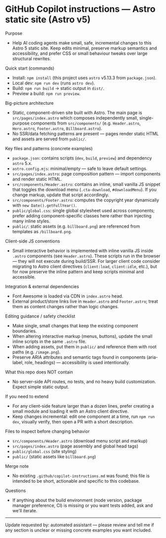 # GitHub Copilot instructions — Astro static site (Astro v5)

Purpose
- Help AI coding agents make small, safe, incremental changes to this Astro 5 static site. Keep edits minimal, preserve markup semantics and accessibility, and prefer CSS or small behaviour tweaks over large structural rewrites.

Quick start (commands)
- Install: `npm install` (this project uses `astro` v5.13.3 from `package.json`).
- Local dev: `npm run dev` (runs `astro dev`).
- Build: `npm run build` → static output in `dist/`.
- Preview a build: `npm run preview`.

Big-picture architecture
- Static, component-driven site built with Astro. The main page is `src/pages/index.astro` which composes independently small, single-purpose components from `src/components/` (e.g. `Header.astro`, `Hero.astro`, `Footer.astro`, `Billboard.astro`).
- No SSR/data fetching patterns are present — pages render static HTML and assets are served from `public/`.

Key files and patterns (concrete examples)
- `package.json`: contains scripts (`dev`, `build`, `preview`) and dependency `astro` 5.x.
- `astro.config.mjs`: minimal/empty — safe to leave default settings.
- `src/pages/index.astro`: page composition pattern — import components and render static HTML.
- `src/components/Header.astro`: contains an inline, small vanilla JS snippet that toggles the download menu (`.cta-download`, `#downloadMenu`). If you change markup, update that script accordingly.
- `src/components/Footer.astro`: computes the copyright year dynamically with `new Date().getFullYear()`.
- `public/global.css`: single global stylesheet used across components; prefer adding component-specific classes here rather than injecting many inline styles.
- `public/`: static assets (e.g. `billboard.png`) are referenced from templates as `/billboard.png`.

Client-side JS conventions
- Small interactive behavior is implemented with inline vanilla JS inside `.astro` components (see `Header.astro`). These scripts run in the browser — they will not execute during build/SSR. For larger client code consider migrating to Astro client directives (`client:load`, `client:idle`, etc.), but for now preserve the inline pattern and keep scripts minimal and accessible.

Integration & external dependencies
- Font Awesome is loaded via CDN in `index.astro` head.
- External product/store links live in `Header.astro` and `Footer.astro`; treat them as content changes rather than logic changes.

Editing guidance / safety checklist
- Make single, small changes that keep the existing component boundaries.
- When altering interactive markup (menus, buttons), update the small inline scripts in the same `.astro` file.
- When adding assets, put them in `public/` and reference them with root paths (e.g. `/image.png`).
- Preserve ARIA attributes and semantic tags found in components (aria-label, role, headings) — accessibility is used intentionally.

What this repo does NOT contain
- No server-side API routes, no tests, and no heavy build customization. Expect simple static output.

If you need to extend
- For any client-side feature larger than a dozen lines, prefer creating a small module and loading it with an Astro client directive.
- Keep changes incremental: edit one component at a time, run `npm run dev`, visually verify, then open a PR with a short description.

Files to inspect before changing behavior
- `src/components/Header.astro` (download menu script and markup)
- `src/pages/index.astro` (page assembly and global head tags)
- `public/global.css` (site styling)
- `public/` (static assets like `billboard.png`)

Merge note
- No existing `.github/copilot-instructions.md` was found; this file is intended to be short, actionable and specific to this codebase.

Questions
- If anything about the build environment (node version, package manager preference, CI) is missing or you want tests added, ask and we'll iterate.

---
Update requested by: automated assistant — please review and tell me if any section is unclear or missing concrete examples you want included.
